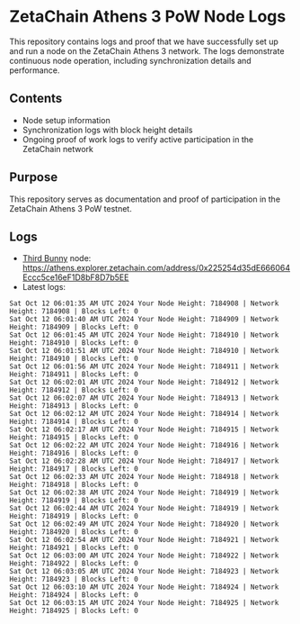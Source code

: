# ZetaChain Athens 3 PoW Node Logs
This repository contains logs and proof that we have successfully set up and run a node on the ZetaChain Athens 3 network. The logs demonstrate continuous node operation, including synchronization details and performance.

## Contents
- Node setup information
- Synchronization logs with block height details
- Ongoing proof of work logs to verify active participation in the ZetaChain network

## Purpose
This repository serves as documentation and proof of participation in the ZetaChain Athens 3 PoW testnet.

## Logs

- [Third Bunny](https://thirdbunny.xyz/) node: https://athens.explorer.zetachain.com/address/0x225254d35dE666064Eccc5ce16eF1D8bF8D7b5EE
- Latest logs:
```
Sat Oct 12 06:01:35 AM UTC 2024 Your Node Height: 7184908 | Network Height: 7184908 | Blocks Left: 0
Sat Oct 12 06:01:40 AM UTC 2024 Your Node Height: 7184909 | Network Height: 7184909 | Blocks Left: 0
Sat Oct 12 06:01:45 AM UTC 2024 Your Node Height: 7184910 | Network Height: 7184910 | Blocks Left: 0
Sat Oct 12 06:01:51 AM UTC 2024 Your Node Height: 7184910 | Network Height: 7184910 | Blocks Left: 0
Sat Oct 12 06:01:56 AM UTC 2024 Your Node Height: 7184911 | Network Height: 7184911 | Blocks Left: 0
Sat Oct 12 06:02:01 AM UTC 2024 Your Node Height: 7184912 | Network Height: 7184912 | Blocks Left: 0
Sat Oct 12 06:02:07 AM UTC 2024 Your Node Height: 7184913 | Network Height: 7184913 | Blocks Left: 0
Sat Oct 12 06:02:12 AM UTC 2024 Your Node Height: 7184914 | Network Height: 7184914 | Blocks Left: 0
Sat Oct 12 06:02:17 AM UTC 2024 Your Node Height: 7184915 | Network Height: 7184915 | Blocks Left: 0
Sat Oct 12 06:02:22 AM UTC 2024 Your Node Height: 7184916 | Network Height: 7184916 | Blocks Left: 0
Sat Oct 12 06:02:28 AM UTC 2024 Your Node Height: 7184917 | Network Height: 7184917 | Blocks Left: 0
Sat Oct 12 06:02:33 AM UTC 2024 Your Node Height: 7184918 | Network Height: 7184918 | Blocks Left: 0
Sat Oct 12 06:02:38 AM UTC 2024 Your Node Height: 7184919 | Network Height: 7184919 | Blocks Left: 0
Sat Oct 12 06:02:44 AM UTC 2024 Your Node Height: 7184919 | Network Height: 7184919 | Blocks Left: 0
Sat Oct 12 06:02:49 AM UTC 2024 Your Node Height: 7184920 | Network Height: 7184920 | Blocks Left: 0
Sat Oct 12 06:02:54 AM UTC 2024 Your Node Height: 7184921 | Network Height: 7184921 | Blocks Left: 0
Sat Oct 12 06:03:00 AM UTC 2024 Your Node Height: 7184922 | Network Height: 7184922 | Blocks Left: 0
Sat Oct 12 06:03:05 AM UTC 2024 Your Node Height: 7184923 | Network Height: 7184923 | Blocks Left: 0
Sat Oct 12 06:03:10 AM UTC 2024 Your Node Height: 7184924 | Network Height: 7184924 | Blocks Left: 0
Sat Oct 12 06:03:15 AM UTC 2024 Your Node Height: 7184925 | Network Height: 7184925 | Blocks Left: 0
```
